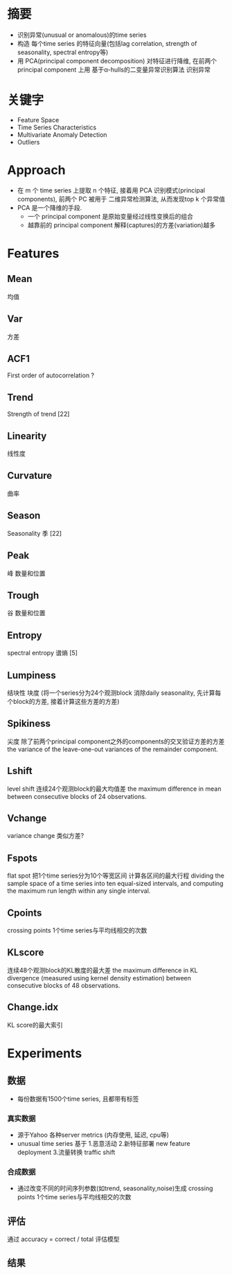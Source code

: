 # 摘要
- 识别异常(unusual or anomalous)的time series
- 构造 每个time series 的特征向量(包括lag correlation, strength of seasonality, spectral entropy等)
- 用 PCA(principal component decomposition) 对特征进行降维, 在前两个 principal component 上用 基于α-hulls的二变量异常识别算法 识别异常
# 关键字
- Feature Space
- Time Series Characteristics
- Multivariate Anomaly Detection
- Outliers
# Approach
- 在 m 个 time series 上提取 n 个特征, 接着用 PCA 识别模式(principal components), 前两个 PC 被用于 二维异常检测算法, 从而发现top k 个异常值
- PCA 是一个降维的手段.
  - 一个 principal component 是原始变量经过线性变换后的组合
  - 越靠前的 principal component 解释(captures)的方差(variation)越多
  
# Features

## Mean 
均值
## Var
方差
## ACF1
First order of autocorrelation ?
## Trend
Strength of trend [22]
## Linearity
线性度
## Curvature
曲率
## Season
Seasonality 季 [22]
## Peak
峰 数量和位置
## Trough
谷 数量和位置
## Entropy
spectral entropy 谱熵 [5]
## Lumpiness
结块性 块度 (将一个series分为24个观测block 消除daily seasonality, 先计算每个block的方差, 接着计算这些方差的方差)
## Spikiness
尖度 除了前两个principal component之外的components的交叉验证方差的方差 the variance of the leave-one-out variances of the remainder component.
## Lshift
level shift 连续24个观测block的最大均值差 the maximum difference in mean between consecutive blocks of 24 observations.
## Vchange
variance change 类似方差?
## Fspots
flat spot 把1个time series分为10个等宽区间 计算各区间的最大行程 dividing the sample space of a time series into ten equal-sized intervals, and computing the maximum run length within any single interval.
## Cpoints
crossing points 1个time series与平均线相交的次数
## KLscore
连续48个观测block的KL散度的最大差 the maximum difference in KL divergence (measured using kernel density estimation) between consecutive blocks of 48 observations.
## Change.idx
KL score的最大索引
# Experiments
## 数据
- 每份数据有1500个time series, 且都带有标签 
### 真实数据
- 源于Yahoo 各种server metrics (内存使用, 延迟, cpu等)
- unusual time series 基于 1.恶意活动 2.新特征部署 new feature deployment 3.流量转换 traffic shift
### 合成数据
- 通过改变不同的时间序列参数(如trend, seasonality,noise)生成
crossing points 1个time series与平均线相交的次数
## 评估
通过 accuracy = correct / total 评估模型
## 结果
